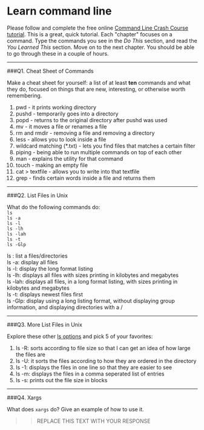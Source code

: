 # Learn command line

Please follow and complete the free online [Command Line Crash Course
tutorial](http://cli.learncodethehardway.org/book/). This is a great,
quick tutorial. Each "chapter" focuses on a command. Type the commands
you see in the _Do This_ section, and read the _You Learned This_
section. Move on to the next chapter. You should be able to go through
these in a couple of hours.

---

###Q1.  Cheat Sheet of Commands  

Make a cheat sheet for yourself: a list of at least **ten** commands and what they do, focused on things that are new, interesting, or otherwise worth remembering.

1. pwd - it prints working directory <br>
2. pushd - temporarily goes into a directory <br>
3. popd - returns to the original directory after pushd was used <br> 
4. mv - it moves a file or renames a file <br> 
5. rm and rmdir - removing a file and removing a directory <br> 
6. less - allows you to look inside a file <br> 
7. wildcard matching (*.txt) - lets you find files that matches a certain filter <br> 
8. piping - being able to run multiple commands on top of each other <br> 
9. man - explains the utility for that command <br> 
10. touch - making an empty file <br> 
11. cat > textfile - allows you to write into that textfile <br> 
12. grep - finds certain words inside a file and returns them <br> 
---

###Q2.  List Files in Unix   

What do the following commands do:  
`ls`  
`ls -a`  
`ls -l`  
`ls -lh`  
`ls -lah`  
`ls -t`  
`ls -Glp`  

ls : list a files/directories <br>
ls -a: display all files <br>
ls -l: display the long format listing<br>
ls -lh: displays all files with sizes printing in kilobytes and megabytes<br>
ls -lah:  displays all files, in a long format listing, with sizes printing in kilobytes and megabytes <br>
ls -t: displays newest files first <br>
ls -Glp:  display using a long listing format, without displaying group information, and displaying directories with a /

---

###Q3.  More List Files in Unix  

Explore these other [ls options](http://www.techonthenet.com/unix/basic/ls.php) and pick 5 of your favorites:

1. ls -R: sorts according to file size so that I can get an idea of how large the files are
2. ls -U: it sorts the files according to how they are ordered in the directory  
3. ls -1: displays the files in one line so that they are easier to see
4. ls -m: displays the files in a comma seperated list of entries
5. ls -s: prints out the file size in blocks

---

###Q4.  Xargs   

What does `xargs` do? Give an example of how to use it.

> > REPLACE THIS TEXT WITH YOUR RESPONSE

 

